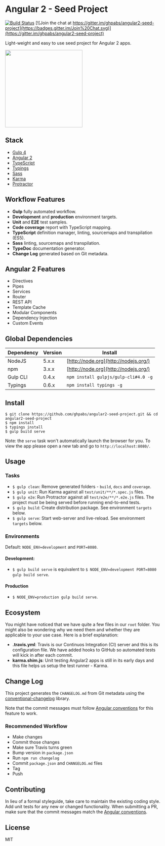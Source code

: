 # Angular 2 - Seed Project

[![Build Status](https://travis-ci.org/ghpabs/angular2-seed-project.svg?branch=master)](https://travis-ci.org/ghpabs/angular2-seed-project)
[![Join the chat at https://gitter.im/ghpabs/angular2-seed-project](https://badges.gitter.im/Join%20Chat.svg)](https://gitter.im/ghpabs/angular2-seed-project)

Light-weight and easy to use seed project for Angular 2 apps.

<img src="http://i.imgur.com/gM0tsOZ.png" width="250px">

## Stack
- [Gulp 4](http://gulpjs.com/)
- [Angular 2](https://angular.io/)
- [TypeScript](http://www.typescriptlang.org/)
- [Typings](https://github.com/typings/typings)
- [Sass](http://sass-lang.com/)
- [Karma](http://karma-runner.github.io/)
- [Protractor](http://www.protractortest.org/)

## Workflow Features
- **Gulp** fully automated workflow.
- **Development** and **production** environment targets.
- **Unit** and **E2E** test samples.
- **Code coverage** report with TypeScript mapping.
- **TypeScript** definition manager, linting, sourcemaps and transpilation (ES5).
- **Sass** linting, sourcemaps and transpilation.
- **TypeDoc** documentation generator.
- **Change Log** generated based on Git metadata.

## Angular 2 Features
- Directives
- Pipes
- Services
- Router
- REST API
- Template Cache
- Modular Components
- Dependency Injection
- Custom Events

## Global Dependencies

| Dependency | Version | Install                               |
| ---------- | ------- | ------------------------------------- |
| NodeJS     | 5.x.x   | [http://node.org](http://nodejs.org/) |
| npm        | 3.x.x   | [http://node.org](http://nodejs.org/) |
| Gulp CLI   | 0.4.x   | `npm install gulpjs/gulp-cli#4.0 -g`  |
| Typings    | 0.6.x   | `npm install typings -g`              |

## Install
```
$ git clone https://github.com/ghpabs/angular2-seed-project.git && cd angular2-seed-project
$ npm install
$ typings install
$ gulp build serve
```

Note: the `serve` task won't automatically launch the browser for you.
To view the app please open a new tab and go to `http://localhost:8080/`.

## Usage
### Tasks
- `$ gulp clean`: Remove generated folders - `build`, `docs` and `coverage`.
- `$ gulp unit`: Run Karma against all `test/unit/**/*.spec.js` files.
- `$ gulp e2e`: Run Protractor against all `test/e2e/**/*.e2e.js` files. The project must be being served before running end-to-end tests.
- `$ gulp build`: Create distribution package. See environment `targets` below.
- `$ gulp serve`: Start web-server and live-reload. See environment `targets` below.

### Environments
Default: `NODE_ENV=development` and `PORT=8080`.

#### Development:
- `$ gulp build serve` is equivalent to
`$ NODE_ENV=development PORT=8080 gulp build serve`.

#### Production
- `$ NODE_ENV=production gulp build serve`.

## Ecosystem
You might have noticed that we have quite a few files in our `root` folder. You might also be wondering why we need them and whether they are applicable to your use case. Here is a brief explanation:

- **.travis.yml**: Travis is our Continuos Integration (CI) server and this is its configuration file. We have added hooks to GitHub so automated tests will kick in after each commit.
- **karma.shim.js**: Unit testing Angular2 apps is still in its early days and this file helps us setup the test runner - Karma.

## Change Log
This project generates the `CHANGELOG.md` from Git metadata using the [conventional-changelog](https://github.com/ajoslin/conventional-changelog) library.

Note that the commit messages must follow [Angular conventions][angular-commit-message-format] for this feature to work.

### Recommended Workflow
- Make changes
- Commit those changes
- Make sure Travis turns green
- Bump version in `package.json`
- Run `npm run changelog`
- Commit `package.json` and `CHANGELOG.md` files
- Tag
- Push

## Contributing
In lieu of a formal styleguide, take care to maintain the existing coding style. Add unit tests for any new or changed functionality. When submitting a PR, make sure that the commit messages match the [Angular conventions][angular-commit-message-format].

## License
MIT

[angular-commit-message-format]: https://github.com/angular/angular/blob/master/CONTRIBUTING.md#commit-message-format
